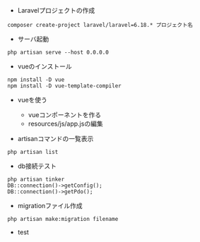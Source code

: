 - Laravelプロジェクトの作成
```
composer create-project laravel/laravel=6.18.* プロジェクト名
```

- サーバ起動
```
php artisan serve --host 0.0.0.0
```

- vueのインストール
```
npm install -D vue
npm install -D vue-template-compiler
```

- vueを使う
  - vueコンポーネントを作る
  - resources/js/app.jsの編集

- artisanコマンドの一覧表示
```
php artisan list
```

- db接続テスト
```
php artisan tinker
DB::connection()->getConfig();
DB::connection()->getPdo();
```

- migrationファイル作成
```
php artisan make:migration filename
```
- test
